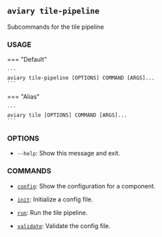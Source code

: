 ## `aviary tile-pipeline`

Subcommands for the tile pipeline

### **USAGE**

=== "Default"

    ```
    aviary tile-pipeline [OPTIONS] COMMAND [ARGS]...
    ```

=== "Alias"

    ```
    aviary tile [OPTIONS] COMMAND [ARGS]...
    ```

### **OPTIONS**

- `--help`: Show this message and exit.

### **COMMANDS**

- [`config`][config]: Show the configuration for a component.
- [`init`][init]: Initialize a config file.
- [`run`][run]: Run the tile pipeline.
- [`validate`][validate]: Validate the config file.

  [config]: tile_pipeline_config.md
  [init]: tile_pipeline_init.md
  [run]: tile_pipeline_run.md
  [validate]: tile_pipeline_validate.md
